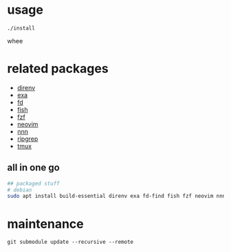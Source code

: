 usage
=====

`./install`

whee

related packages
================

- [direnv](https://direnv.net)
- [exa](https://the.exa.website/)
- [fd](https://github.com/sharkdp/fd)
- [fish](https://fishshell.com/)
- [fzf](https://github.com/junegunn/fzf)
- [neovim](https://github.com/neovim/neovim)
- [nnn](https://github.com/jarun/nnn)
- [ripgrep](https://github.com/BurntSushi/ripgrep)
- [tmux](https://github.com/tmux/tmux)

all in one go
-------------

```bash
## packaged stuff
# debian
sudo apt install build-essential direnv exa fd-find fish fzf neovim nnn ripgrep tmux
```

maintenance
===========

`git submodule update --recursive --remote`

